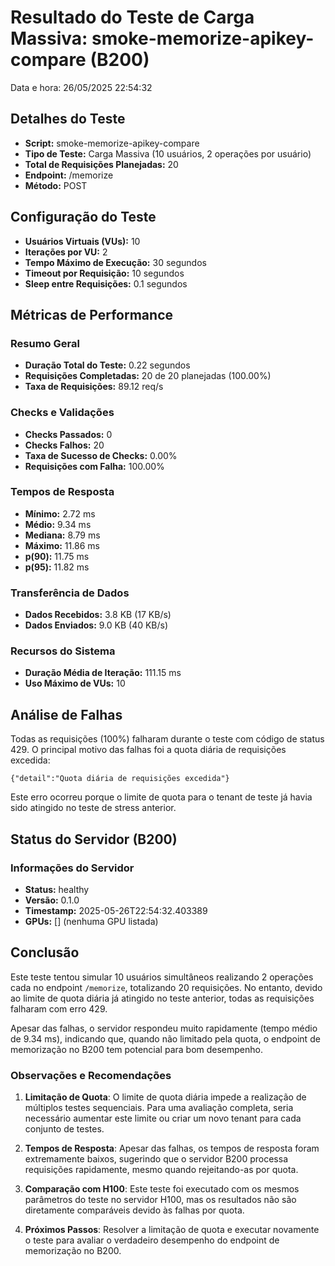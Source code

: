 # Resultado do Teste de Carga Massiva: smoke-memorize-apikey-compare (B200)

Data e hora: 26/05/2025 22:54:32

## Detalhes do Teste

* **Script:** smoke-memorize-apikey-compare
* **Tipo de Teste:** Carga Massiva (10 usuários, 2 operações por usuário)
* **Total de Requisições Planejadas:** 20
* **Endpoint:** /memorize
* **Método:** POST

## Configuração do Teste

* **Usuários Virtuais (VUs):** 10
* **Iterações por VU:** 2
* **Tempo Máximo de Execução:** 30 segundos
* **Timeout por Requisição:** 10 segundos
* **Sleep entre Requisições:** 0.1 segundos

## Métricas de Performance

### Resumo Geral
* **Duração Total do Teste:** 0.22 segundos
* **Requisições Completadas:** 20 de 20 planejadas (100.00%)
* **Taxa de Requisições:** 89.12 req/s

### Checks e Validações
* **Checks Passados:** 0
* **Checks Falhos:** 20
* **Taxa de Sucesso de Checks:** 0.00%
* **Requisições com Falha:** 100.00%

### Tempos de Resposta
* **Mínimo:** 2.72 ms
* **Médio:** 9.34 ms
* **Mediana:** 8.79 ms
* **Máximo:** 11.86 ms
* **p(90):** 11.75 ms
* **p(95):** 11.82 ms

### Transferência de Dados
* **Dados Recebidos:** 3.8 KB (17 KB/s)
* **Dados Enviados:** 9.0 KB (40 KB/s)

### Recursos do Sistema
* **Duração Média de Iteração:** 111.15 ms
* **Uso Máximo de VUs:** 10

## Análise de Falhas

Todas as requisições (100%) falharam durante o teste com código de status 429. O principal motivo das falhas foi a quota diária de requisições excedida:

```
{"detail":"Quota diária de requisições excedida"}
```

Este erro ocorreu porque o limite de quota para o tenant de teste já havia sido atingido no teste de stress anterior.

## Status do Servidor (B200)

### Informações do Servidor
* **Status:** healthy
* **Versão:** 0.1.0
* **Timestamp:** 2025-05-26T22:54:32.403389
* **GPUs:** [] (nenhuma GPU listada)

## Conclusão

Este teste tentou simular 10 usuários simultâneos realizando 2 operações cada no endpoint `/memorize`, totalizando 20 requisições. No entanto, devido ao limite de quota diária já atingido no teste anterior, todas as requisições falharam com erro 429.

Apesar das falhas, o servidor respondeu muito rapidamente (tempo médio de 9.34 ms), indicando que, quando não limitado pela quota, o endpoint de memorização no B200 tem potencial para bom desempenho.

### Observações e Recomendações

1. **Limitação de Quota**: O limite de quota diária impede a realização de múltiplos testes sequenciais. Para uma avaliação completa, seria necessário aumentar este limite ou criar um novo tenant para cada conjunto de testes.

2. **Tempos de Resposta**: Apesar das falhas, os tempos de resposta foram extremamente baixos, sugerindo que o servidor B200 processa requisições rapidamente, mesmo quando rejeitando-as por quota.

3. **Comparação com H100**: Este teste foi executado com os mesmos parâmetros do teste no servidor H100, mas os resultados não são diretamente comparáveis devido às falhas por quota.

4. **Próximos Passos**: Resolver a limitação de quota e executar novamente o teste para avaliar o verdadeiro desempenho do endpoint de memorização no B200.